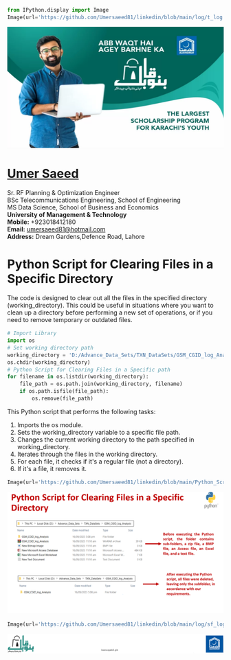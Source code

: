 ```python
from IPython.display import Image
Image(url='https://github.com/Umersaeed81/linkedin/blob/main/log/t_log.png?raw=true')
```




<img src="https://github.com/Umersaeed81/linkedin/blob/main/log/t_log.png?raw=true"/>



#  [Umer Saeed](https://www.linkedin.com/in/engumersaeed/)
Sr. RF Planning & Optimization Engineer<br>
BSc Telecommunications Engineering, School of Engineering<br>
MS Data Science, School of Business and Economics<br>
**University of Management & Technology**<br>
**Mobile:**     +923018412180<br>
**Email:**  umersaeed81@hotmail.com<br>
**Address:** Dream Gardens,Defence Road, Lahore<br>

# Python Script for Clearing Files in a Specific Directory

The code is designed to clear out all the files in the specified directory (working_directory). This could be useful in situations where you want to clean up a directory before performing a new set of operations, or if you need to remove temporary or outdated files.


```python
# Import Library
import os
# Set working directory path
working_directory = 'D:/Advance_Data_Sets/TXN_DataSets/GSM_CGID_log_Analysis'
os.chdir(working_directory)
# Python Script for Clearing Files in a Specific path
for filename in os.listdir(working_directory):
    file_path = os.path.join(working_directory, filename)
    if os.path.isfile(file_path):
        os.remove(file_path)
```

This Python script that performs the following tasks:
1. Imports the os module.
2. Sets the working_directory variable to a specific file path.
3. Changes the current working directory to the path specified in working_directory.
4. Iterates through the files in the working directory.
5. For each file, it checks if it's a regular file (not a directory).
6. If it's a file, it removes it.


```python
Image(url='https://github.com/Umersaeed81/linkedin/blob/main/Python_Script_Collection_for_File_Management/Clearing_Files_Specific_Directory.png?raw=true')
```




<img src="https://github.com/Umersaeed81/linkedin/blob/main/Python_Script_Collection_for_File_Management/Clearing_Files_Specific_Directory.png?raw=true"/>




```python
Image(url='https://github.com/Umersaeed81/linkedin/blob/main/log/sf_log.png?raw=true')
```




<img src="https://github.com/Umersaeed81/linkedin/blob/main/log/sf_log.png?raw=true"/>


